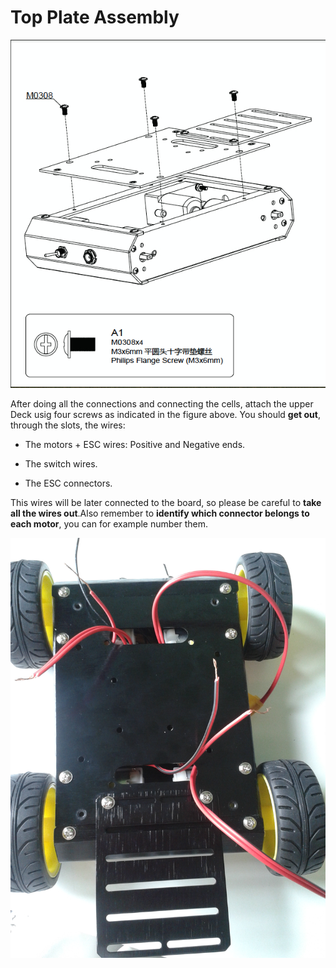 # Top Plate Assembly

![upper](../img/assembly_img/a_upper.jpg)

After doing all the connections and connecting the cells, attach the upper Deck usig four screws as indicated in the figure above.
You should **get out**, through the slots, the wires:

- The motors + ESC wires: Positive and Negative ends.


- The switch wires.


- The ESC connectors.

This wires will be later connected to the board, so please be careful to **take all the wires out**.Also remember to **identify which connector belongs to each motor**, you can for example number them.


![upper](../img/assembly_img/a_upper1.3.jpg)
